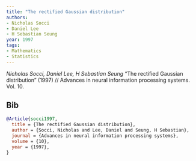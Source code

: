 ```yaml
---
title: "The rectified Gaussian distribution"
authors:
- Nicholas Socci
- Daniel Lee
- H Sebastian Seung
year: 1997
tags:
- Mathematics
- Statistics
---
```


<i>Nicholas Socci, Daniel Lee, H Sebastian Seung</i> <span title="">“The rectified Gaussian distribution”</span> (1997) // Advances in neural information processing systems. Vol.&nbsp;10.

## Bib

```bib
@Article{socci1997,
  title = {The rectified Gaussian distribution},
  author = {Socci, Nicholas and Lee, Daniel and Seung, H Sebastian},
  journal = {Advances in neural information processing systems},
  volume = {10},
  year = {1997},
}
```
